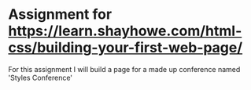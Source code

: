 # Assignment for https://learn.shayhowe.com/html-css/building-your-first-web-page/

For this assignment I will build a page for a made up conference named 'Styles Conference'



